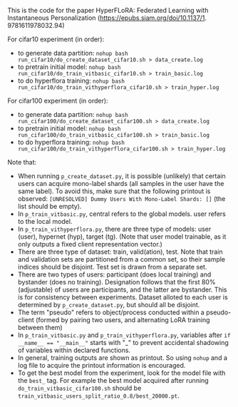 This is the code for the paper HyperFLoRA: Federated Learning with 
Instantaneous Personalization (https://epubs.siam.org/doi/10.1137/1.
9781611978032.94)

For cifar10 experiment (in order):
- to generate data partition:
    `nohup bash run_cifar10/do_create_dataset_cifar10.sh > data_create.log`
- to pretrain initial model:
    `nohup bash run_cifar10/do_train_vitbasic_cifar10.sh > train_basic.log`
- to do hyperflora training:
    `nohup bash run_cifar10/do_train_vithyperflora_cifar10.sh > train_hyper.log`

For cifar100 experiment (in order):
- to generate data partition:
    `nohup bash run_cifar100/do_create_dataset_cifar100.sh > data_create.log`
- to pretrain initial model:
    `nohup bash run_cifar100/do_train_vitbasic_cifar100.sh > train_basic.log`
- to do hyperflora training:
    `nohup bash run_cifar100/do_train_vithyperflora_cifar100.sh > train_hyper.log`

Note that:
- When running `p_create_dataset.py`, it is possible (unlikely) that certain 
  users can acquire mono-label shards (all samples in the user have the same 
  label). To avoid this, make sure that the following printout is observed: 
  `[UNRESOLVED] Dummy Users With Mono-Label Shards: []` (the list should be 
  empty).
- In `p_train_vitbasic.py`, central refers to the global models. 
  user refers to the local model.
- In `p_train_vithyperflora.py`, there are three type of models: user (user), 
  hypernet (hyp), target (tg). (Note that user model trainable, as it only 
  outputs a fixed client representation vector.)
- There are three type of dataset: train, valid(ation), test. Note that 
  train and validation sets are partitioned from a common set, 
  so their sample indices should be disjoint. Test set is drawn from a 
  separate set.
- There are two types of users: participant (does local training) and 
  bystander (does no training). Designation follows that the first 80% 
  (adjustable) of users are participants, and the latter are bystander. This 
  is for consistency between experiments. Dataset alloted to each user is 
  determined by `p_create_dataset.py`, but should all be disjoint.
- The term "pseudo" refers to object/process conducted within a 
  pseudo-client (formed by pairing two users, and alternating LoRA training 
  between them)
- In `p_train_vitbasic.py` and `p_train_vithyperflora.py`, variables after 
  `if __name__ == "__main__"` starts with "_" to prevent accidental shadowing 
  of variables within declared functions.
- In general, training outputs are shown as printout. So using `nohup` and a 
  log file to acquire the printout information is encouraged.
- To get the best model from the experiment, look for the model file 
  with the `best_` tag. For example the best model acquired after running 
  `do_train_vitbasic_cifar100.sh` should be 
  `train_vitbasic_users_split_ratio_0.8/best_20000.pt`.
